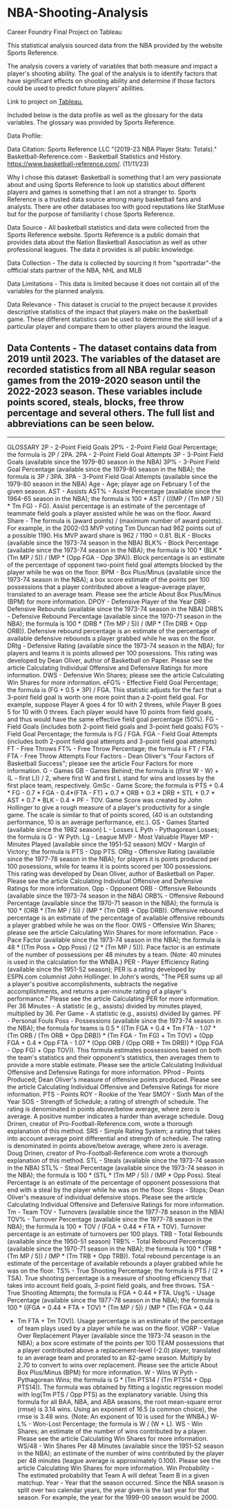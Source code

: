 # NBA-Shooting-Analysis
Career Foundry Final Project on Tableau

This statistical analysis sourced data from the NBA provided by the website Sports Reference. 

The analysis covers a variety of variables that both measure and impact a player's shooting ability. The goal of the analysis is to identify factors that have significant effects on shooting ability and determine if those factors could be used to predict future players' abilities.

Link to project on [Tableau.]([(https://public.tableau.com/shared/SMPBF427Q?:display_count=n&:origin=viz_share_link))

Included below is the data profile as well as the glossary for the data variables. The glossary was provided by Sports Reference.

Data Profile:

Data Citation: Sports Reference LLC "(2019-23 NBA Player Stats: Totals)."
Basketball-Reference.com - Basketball Statistics and History.
https://www.basketball-reference.com/. (11/11/23)

Why I chose this dataset: Basketball is something that I am very passionate
about and using Sports Reference to look up statistics about different players
and games is something that I am not a stranger to. Sports Reference is a
trusted data source among many basketball fans and analysts. There are
other databases too with good reputations like StatMuse but for the purpose
of familiarity I chose Sports Reference.

Data Source - All basketball statistics and data were collected from the Sports
Reference website. Sports Reference is a public domain that provides data
about the Nation Basketball Association as well as other professional leagues.
The data it provides is all public knowledge.

Data Collection - The data is collected by sourcing it from "sportradar"-the
offficial stats partner of the NBA, NHL and MLB

Data Limitations - This data is limited because it does not contain all of the
variables for the planned analysis.

Data Relevance - This dataset is crucial to the project because it provides
descriptive statistics of the impact that players make on the basketball game.
These different statistics can be used to determine the skill level of a
particular player and compare them to other players around the league.

Data Contents - The dataset contains data from 2019 until 2023. The variables
of the dataset are recorded statistics from all NBA regular season games from
the 2019-2020 season until the 2022-2023 season. These variables include
points scored, steals, blocks, free throw percentage and several others. The full
list and abbreviations can be seen below.
------------------------------------------------------------------------------------------------------
------------------------------------------------------------------------
GLOSSARY
2P - 2-Point Field Goals
2P% - 2-Point Field Goal Percentage; the formula is 2P / 2PA.
2PA - 2-Point Field Goal Attempts
3P - 3-Point Field Goals (available since the 1979-80 season in the NBA)
3P% - 3-Point Field Goal Percentage (available since the 1979-80 season in the
NBA); the formula is 3P / 3PA.
3PA - 3-Point Field Goal Attempts (available since the 1979-80 season in the
NBA)
Age - Age; player age on February 1 of the given season.
AST - Assists
AST% - Assist Percentage (available since the 1964-65 season in the NBA); the
formula is 100 * AST / (((MP / (Tm MP / 5)) * Tm FG) - FG). Assist percentage is
an estimate of the percentage of teammate field goals a player assisted while
he was on the floor.
Award Share - The formula is (award points) / (maximum number of award
points). For example, in the 2002-03 MVP voting Tim Duncan had 962 points
out of a possible 1190. His MVP award share is 962 / 1190 = 0.81.
BLK - Blocks (available since the 1973-74 season in the NBA)
BLK% - Block Percentage (available since the 1973-74 season in the NBA); the
formula is 100 * (BLK * (Tm MP / 5)) / (MP * (Opp FGA - Opp 3PA)). Block
percentage is an estimate of the percentage of opponent two-point field goal
attempts blocked by the player while he was on the floor.
BPM - Box Plus/Minus (available since the 1973-74 season in the NBA); a box
score estimate of the points per 100 possessions that a player contributed
above a league-average player, translated to an average team. Please see the
article About Box Plus/Minus (BPM) for more information.
DPOY - Defensive Player of the Year
DRB - Defensive Rebounds (available since the 1973-74 season in the NBA)
DRB% - Defensive Rebound Percentage (available since the 1970-71 season in
the NBA); the formula is 100 * (DRB * (Tm MP / 5)) / (MP * (Tm DRB + Opp
ORB)). Defensive rebound percentage is an estimate of the percentage of
available defensive rebounds a player grabbed while he was on the floor.
DRtg - Defensive Rating (available since the 1973-74 season in the NBA); for
players and teams it is points allowed per 100 posessions. This rating was
developed by Dean Oliver, author of Basketball on Paper. Please see the
article Calculating Individual Offensive and Defensive Ratings for more
information.
DWS - Defensive Win Shares; please see the article Calculating Win Shares for
more information.
eFG% - Effective Field Goal Percentage; the formula is (FG + 0.5 * 3P) / FGA.
This statistic adjusts for the fact that a 3-point field goal is worth one more
point than a 2-point field goal. For example, suppose Player A goes 4 for 10
with 2 threes, while Player B goes 5 for 10 with 0 threes. Each player would
have 10 points from field goals, and thus would have the same effective field
goal percentage (50%).
FG - Field Goals (includes both 2-point field goals and 3-point field goals)
FG% - Field Goal Percentage; the formula is FG / FGA.
FGA - Field Goal Attempts (includes both 2-point field goal attempts and
3-point field goal attempts)
FT - Free Throws
FT% - Free Throw Percentage; the formula is FT / FTA.
FTA - Free Throw Attempts
Four Factors - Dean Oliver's "Four Factors of Basketball Success"; please see
the article Four Factors for more information.
G - Games
GB - Games Behind; the formula is ((first W - W) + (L - first L)) / 2, where first W
and first L stand for wins and losses by the first place team, respectively.
GmSc - Game Score; the formula is PTS + 0.4 * FG - 0.7 * FGA - 0.4*(FTA - FT) +
0.7 * ORB + 0.3 * DRB + STL + 0.7 * AST + 0.7 * BLK - 0.4 * PF - TOV. Game Score
was created by John Hollinger to give a rough measure of a player's
productivity for a single game. The scale is similar to that of points scored, (40
is an outstanding performance, 10 is an average performance, etc.).
GS - Games Started (available since the 1982 season)
L - Losses
L Pyth - Pythagorean Losses; the formula is G - W Pyth.
Lg - League
MVP - Most Valuable Player
MP - Minutes Played (available since the 1951-52 season)
MOV - Margin of Victory; the formula is PTS - Opp PTS.
ORtg - Offensive Rating (available since the 1977-78 season in the NBA); for
players it is points produced per 100 posessions, while for teams it is points
scored per 100 possessions. This rating was developed by Dean Oliver, author
of Basketball on Paper. Please see the article Calculating Individual Offensive
and Defensive Ratings for more information.
Opp - Opponent
ORB - Offensive Rebounds (available since the 1973-74 season in the NBA)
ORB% - Offensive Rebound Percentage (available since the 1970-71 season in
the NBA); the formula is 100 * (ORB * (Tm MP / 5)) / (MP * (Tm ORB + Opp
DRB)). Offensive rebound percentage is an estimate of the percentage of
available offensive rebounds a player grabbed while he was on the floor.
OWS - Offensive Win Shares; please see the article Calculating Win Shares for
more information.
Pace - Pace Factor (available since the 1973-74 season in the NBA); the
formula is 48 * ((Tm Poss + Opp Poss) / (2 * (Tm MP / 5))). Pace factor is an
estimate of the number of possessions per 48 minutes by a team. (Note: 40
minutes is used in the calculation for the WNBA.)
PER - Player Efficiency Rating (available since the 1951-52 season); PER is a
rating developed by ESPN.com columnist John Hollinger. In John's words,
"The PER sums up all a player's positive accomplishments, subtracts the
negative accomplishments, and returns a per-minute rating of a player's
performance." Please see the article Calculating PER for more information.
Per 36 Minutes - A statistic (e.g., assists) divided by minutes played, multiplied
by 36.
Per Game - A statistic (e.g., assists) divided by games.
PF - Personal Fouls
Poss - Possessions (available since the 1973-74 season in the NBA); the formula
for teams is 0.5 * ((Tm FGA + 0.4 * Tm FTA - 1.07 * (Tm ORB / (Tm ORB + Opp
DRB)) * (Tm FGA - Tm FG) + Tm TOV) + (Opp FGA + 0.4 * Opp FTA - 1.07 * (Opp
ORB / (Opp ORB + Tm DRB)) * (Opp FGA - Opp FG) + Opp TOV)). This formula
estimates possessions based on both the team's statistics and their
opponent's statistics, then averages them to provide a more stable estimate.
Please see the article Calculating Individual Offensive and Defensive Ratings
for more information.
PProd - Points Produced; Dean Oliver's measure of offensive points produced.
Please see the article Calculating Individual Offensive and Defensive Ratings
for more information.
PTS - Points
ROY - Rookie of the Year
SMOY - Sixth Man of the Year
SOS - Strength of Schedule; a rating of strength of schedule. The rating is
denominated in points above/below average, where zero is average. A positive
number indicates a harder than average schedule. Doug Drinen, creator of
Pro-Football-Reference.com, wrote a thorough explanation of this method.
SRS - Simple Rating System; a rating that takes into account average point
differential and strength of schedule. The rating is denominated in points
above/below average, where zero is average. Doug Drinen, creator of
Pro-Football-Reference.com wrote a thorough explanation of this method.
STL - Steals (available since the 1973-74 season in the NBA)
STL% - Steal Percentage (available since the 1973-74 season in the NBA); the
formula is 100 * (STL * (Tm MP / 5)) / (MP * Opp Poss). Steal Percentage is an
estimate of the percentage of opponent possessions that end with a steal by
the player while he was on the floor.
Stops - Stops; Dean Oliver's measure of individual defensive stops. Please see
the article Calculating Individual Offensive and Defensive Ratings for more
information.
Tm - Team
TOV - Turnovers (available since the 1977-78 season in the NBA)
TOV% - Turnover Percentage (available since the 1977-78 season in the NBA);
the formula is 100 * TOV / (FGA + 0.44 * FTA + TOV). Turnover percentage is an
estimate of turnovers per 100 plays.
TRB - Total Rebounds (available since the 1950-51 season)
TRB% - Total Rebound Percentage (available since the 1970-71 season in the
NBA); the formula is 100 * (TRB * (Tm MP / 5)) / (MP * (Tm TRB + Opp TRB)).
Total rebound percentage is an estimate of the percentage of available
rebounds a player grabbed while he was on the floor.
TS% - True Shooting Percentage; the formula is PTS / (2 * TSA). True shooting
percentage is a measure of shooting efficiency that takes into account field
goals, 3-point field goals, and free throws.
TSA - True Shooting Attempts; the formula is FGA + 0.44 * FTA.
Usg% - Usage Percentage (available since the 1977-78 season in the NBA); the
formula is 100 * ((FGA + 0.44 * FTA + TOV) * (Tm MP / 5)) / (MP * (Tm FGA + 0.44
* Tm FTA + Tm TOV)). Usage percentage is an estimate of the percentage of
team plays used by a player while he was on the floor.
VORP - Value Over Replacement Player (available since the 1973-74 season in
the NBA); a box score estimate of the points per 100 TEAM possessions that a
player contributed above a replacement-level (-2.0) player, translated to an
average team and prorated to an 82-game season. Multiply by 2.70 to convert
to wins over replacement. Please see the article About Box Plus/Minus (BPM)
for more information.
W - Wins
W Pyth - Pythagorean Wins; the formula is G * (Tm PTS14 / (Tm PTS14 + Opp
PTS14)). The formula was obtained by fitting a logistic regression model with
log(Tm PTS / Opp PTS) as the explanatory variable. Using this formula for all
BAA, NBA, and ABA seasons, the root mean-square error (rmse) is 3.14 wins.
Using an exponent of 16.5 (a common choice), the rmse is 3.48 wins. (Note: An
exponent of 10 is used for the WNBA.)
W-L% - Won-Lost Percentage; the formula is W / (W + L).
WS - Win Shares; an estimate of the number of wins contributed by a player.
Please see the article Calculating Win Shares for more information.
WS/48 - Win Shares Per 48 Minutes (available since the 1951-52 season in the
NBA); an estimate of the number of wins contributed by the player per 48
minutes (league average is approximately 0.100). Please see the article
Calculating Win Shares for more information.
Win Probability - The estimated probability that Team A will defeat Team B in
a given matchup.
Year - Year that the season occurred. Since the NBA season is split over two
calendar years, the year given is the last year for that season. For example, the
year for the 1999-00 season would be 2000.
